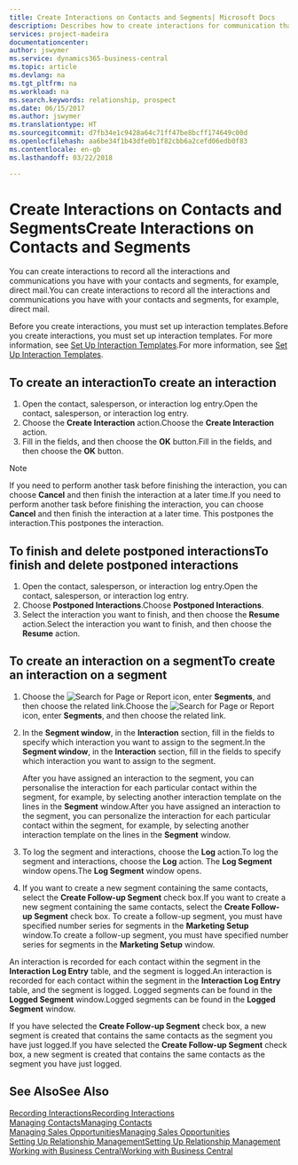 ```yaml
---
title: Create Interactions on Contacts and Segments| Microsoft Docs
description: Describes how to create interactions for communication that you have with your contacts and segments in Business Central, for example, direct mail.
services: project-madeira
documentationcenter: 
author: jswymer
ms.service: dynamics365-business-central
ms.topic: article
ms.devlang: na
ms.tgt_pltfrm: na
ms.workload: na
ms.search.keywords: relationship, prospect
ms.date: 06/15/2017
ms.author: jswymer
ms.translationtype: HT
ms.sourcegitcommit: d7fb34e1c9428a64c71ff47be8bcff174649c00d
ms.openlocfilehash: aa6be34f1b43dfe0b1f82cbb6a2cefd06edb0f83
ms.contentlocale: en-gb
ms.lasthandoff: 03/22/2018

---
```

# <a name="create-interactions-on-contacts-and-segments"></a><span data-ttu-id="ae279-103">Create Interactions on Contacts and Segments</span><span class="sxs-lookup"><span data-stu-id="ae279-103">Create Interactions on Contacts and Segments</span></span>
<span data-ttu-id="ae279-104">You can create interactions to record all the interactions and communications you have with your contacts and segments, for example, direct mail.</span><span class="sxs-lookup"><span data-stu-id="ae279-104">You can create interactions to record all the interactions and communications you have with your contacts and segments, for example, direct mail.</span></span>

<span data-ttu-id="ae279-105">Before you create interactions, you must set up interaction templates.</span><span class="sxs-lookup"><span data-stu-id="ae279-105">Before you create interactions, you must set up interaction templates.</span></span> <span data-ttu-id="ae279-106">For more information, see  [Set Up Interaction Templates](marketing-interactions.md).</span><span class="sxs-lookup"><span data-stu-id="ae279-106">For more information, see  [Set Up Interaction Templates](marketing-interactions.md).</span></span>

## <a name="to-create-an-interaction"></a><span data-ttu-id="ae279-107">To create an interaction</span><span class="sxs-lookup"><span data-stu-id="ae279-107">To create an interaction</span></span>
1. <span data-ttu-id="ae279-108">Open the contact, salesperson, or interaction log entry.</span><span class="sxs-lookup"><span data-stu-id="ae279-108">Open the contact, salesperson, or interaction log entry.</span></span>
2. <span data-ttu-id="ae279-109">Choose the **Create Interaction** action.</span><span class="sxs-lookup"><span data-stu-id="ae279-109">Choose the **Create Interaction** action.</span></span>
3. <span data-ttu-id="ae279-110">Fill in the fields, and then choose the **OK** button.</span><span class="sxs-lookup"><span data-stu-id="ae279-110">Fill in the fields, and then choose the **OK** button.</span></span>

> [!NOTE]  
>   <span data-ttu-id="ae279-111">If you need to perform another task before finishing the interaction, you can choose **Cancel** and then finish the interaction at a later time.</span><span class="sxs-lookup"><span data-stu-id="ae279-111">If you need to perform another task before finishing the interaction, you can choose **Cancel** and then finish the interaction at a later time.</span></span> <span data-ttu-id="ae279-112">This postpones the interaction.</span><span class="sxs-lookup"><span data-stu-id="ae279-112">This postpones the interaction.</span></span>

## <a name="to-finish-and-delete-postponed-interactions"></a><span data-ttu-id="ae279-113">To finish and delete postponed interactions</span><span class="sxs-lookup"><span data-stu-id="ae279-113">To finish and delete postponed interactions</span></span>
1. <span data-ttu-id="ae279-114">Open the contact, salesperson, or interaction log entry.</span><span class="sxs-lookup"><span data-stu-id="ae279-114">Open the contact, salesperson, or interaction log entry.</span></span>
2. <span data-ttu-id="ae279-115">Choose **Postponed Interactions**.</span><span class="sxs-lookup"><span data-stu-id="ae279-115">Choose **Postponed Interactions**.</span></span>
3. <span data-ttu-id="ae279-116">Select the interaction you want to finish, and then choose the **Resume** action.</span><span class="sxs-lookup"><span data-stu-id="ae279-116">Select the interaction you want to finish, and then choose the **Resume** action.</span></span>

## <a name="to-create-an-interaction-on-a-segment"></a><span data-ttu-id="ae279-117">To create an interaction on a segment</span><span class="sxs-lookup"><span data-stu-id="ae279-117">To create an interaction on a segment</span></span>
1. <span data-ttu-id="ae279-118">Choose the ![Search for Page or Report](media/ui-search/search_small.png "Search for Page or Report icon") icon, enter **Segments**, and then choose the related link.</span><span class="sxs-lookup"><span data-stu-id="ae279-118">Choose the ![Search for Page or Report](media/ui-search/search_small.png "Search for Page or Report icon") icon, enter **Segments**, and then choose the related link.</span></span>
2. <span data-ttu-id="ae279-119">In the **Segment window**, in the **Interaction** section, fill in the fields to specify which interaction you want to assign to the segment.</span><span class="sxs-lookup"><span data-stu-id="ae279-119">In the **Segment window**, in the **Interaction** section, fill in the fields to specify which interaction you want to assign to the segment.</span></span>

    <span data-ttu-id="ae279-120">After you have assigned an interaction to the segment, you can personalise the interaction for each particular contact within the segment, for example, by selecting another interaction template on the lines in the **Segment** window.</span><span class="sxs-lookup"><span data-stu-id="ae279-120">After you have assigned an interaction to the segment, you can personalize the interaction for each particular contact within the segment, for example, by selecting another interaction template on the lines in the **Segment** window.</span></span>  
3. <span data-ttu-id="ae279-121">To log the segment and interactions, choose the **Log** action.</span><span class="sxs-lookup"><span data-stu-id="ae279-121">To log the segment and interactions, choose the **Log** action.</span></span> <span data-ttu-id="ae279-122">The **Log Segment** window opens.</span><span class="sxs-lookup"><span data-stu-id="ae279-122">The **Log Segment** window opens.</span></span>
4. <span data-ttu-id="ae279-123">If you want to create a new segment containing the same contacts, select the **Create Follow-up Segment** check box.</span><span class="sxs-lookup"><span data-stu-id="ae279-123">If you want to create a new segment containing the same contacts, select the **Create Follow-up Segment** check box.</span></span> <span data-ttu-id="ae279-124">To create a follow-up segment, you must have specified number series for segments in the **Marketing Setup** window.</span><span class="sxs-lookup"><span data-stu-id="ae279-124">To create a follow-up segment, you must have specified number series for segments in the **Marketing Setup** window.</span></span>

<span data-ttu-id="ae279-125">An interaction is recorded for each contact within the segment in the **Interaction Log Entry** table, and the segment is logged.</span><span class="sxs-lookup"><span data-stu-id="ae279-125">An interaction is recorded for each contact within the segment in the **Interaction Log Entry** table, and the segment is logged.</span></span> <span data-ttu-id="ae279-126">Logged segments can be found in the **Logged Segment** window.</span><span class="sxs-lookup"><span data-stu-id="ae279-126">Logged segments can be found in the **Logged Segment** window.</span></span>

<span data-ttu-id="ae279-127">If you have selected the **Create Follow-up Segment** check box, a new segment is created that contains the same contacts as the segment you have just logged.</span><span class="sxs-lookup"><span data-stu-id="ae279-127">If you have selected the **Create Follow-up Segment** check box, a new segment is created that contains the same contacts as the segment you have just logged.</span></span>

## <a name="see-also"></a><span data-ttu-id="ae279-128">See Also</span><span class="sxs-lookup"><span data-stu-id="ae279-128">See Also</span></span>
[<span data-ttu-id="ae279-129">Recording Interactions</span><span class="sxs-lookup"><span data-stu-id="ae279-129">Recording Interactions</span></span>](marketing-interactions.md)  
[<span data-ttu-id="ae279-130">Managing Contacts</span><span class="sxs-lookup"><span data-stu-id="ae279-130">Managing Contacts</span></span>](marketing-contacts.md)  
[<span data-ttu-id="ae279-131">Managing Sales Opportunities</span><span class="sxs-lookup"><span data-stu-id="ae279-131">Managing Sales Opportunities</span></span>](marketing-manage-sales-opportunities.md)  
[<span data-ttu-id="ae279-132">Setting Up Relationship Management</span><span class="sxs-lookup"><span data-stu-id="ae279-132">Setting Up Relationship Management</span></span>](marketing-setup-marketing.md)  
[<span data-ttu-id="ae279-133">Working with Business Central</span><span class="sxs-lookup"><span data-stu-id="ae279-133">Working with Business Central</span></span>](ui-work-product.md)

